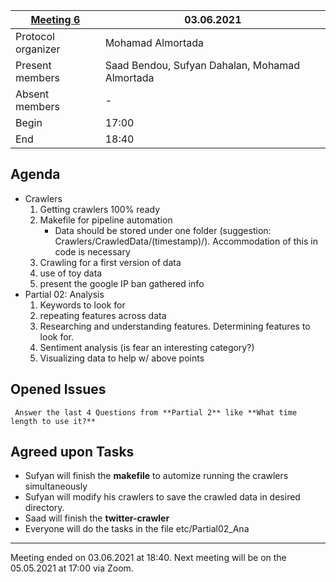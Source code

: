 [Meeting 6](https://cloud.dahalan.de/index.php/s/oocBJMDZtiApTZC)           | 03.06.2021
----------------------|-
Protocol organizer    | Mohamad Almortada
Present members       | Saad Bendou, Sufyan Dahalan, Mohamad Almortada
Absent members        | -
Begin                 | 17:00
End                   | 18:40



Agenda 
---
<!-- What do we plan to discuss -->

- Crawlers
    1. Getting crawlers 100% ready
    2. Makefile for pipeline automation
        - Data should be stored under one folder (suggestion: Crawlers/CrawledData/(timestamp)/). Accommodation of this in code is necessary
    3. Crawling for a first version of data
    4. use of toy data
    5. present the google IP ban gathered info
- Partial 02: Analysis
    1. Keywords to look for
    2. repeating features across data
    3. Researching and understanding features. Determining features to look for.
    4. Sentiment analysis (is fear an interesting category?)
    5. Visualizing data to help w/ above points

## Opened Issues

<!-- What else (if not noted in the Agenda section) did we discuss -->

     Answer the last 4 Questions from **Partial 2** like **What time length to use it?**

## Agreed upon Tasks

- Sufyan will finish the **makefile** to automize running the crawlers simultaneously
- Sufyan will modify his crawlers to save the crawled data in desired directory.
- Saad will finish the **twitter-crawler**
- Everyone will do the tasks in the file etc/Partial02_Ana

---

Meeting ended on 03.06.2021 at 18:40. Next meeting will be on the 05.05.2021 at 17:00 via Zoom.
